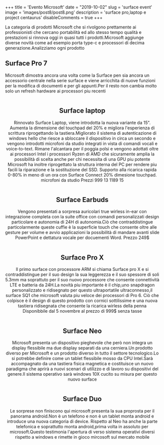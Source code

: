 +++ 
title = 'Evento Microsoft'
date = "2019-10-02"
slug = 'surface event' 
image = 'images/post8/post8.png' 
description = 'surface pro,laptop e project centaurus' 
disableComments = true
+++

La categoria di prodotti Microsoft che si rivolgono prettamente ai professionisti che cercano portabilità ed allo stesso tempo qualità e prestazioni si rinnova oggi in quasi tutti i prodotti.Microsoft aggiunge diverse novità come ad esempio porta type-c e processori di decima generazione.Analizziamo ogni prodotto

Surface Pro 7
-------------

Microsoft dimostra ancora una volta come la Surface pen sia ancora un accessorio centrale nella serie surface e viene arricchita di nuove funzioni per la modifica di documenti e per gli appunti.Per il resto non cambia molto solo un refresh hardware ai processori piu recenti
<div align="center">
<a class="image main" href="https://res.cloudinary.com/maltob03/image/upload/v1570025119/post8/2019-10-01-image-19_iy6kur.jpg" data-lightbox="post2"><img class="image main" src="https://res.cloudinary.com/maltob03/image/upload/v1570025119/post8/2019-10-01-image-19_iy6kur.jpg" alt="" width="" height="" /></a>


Surface laptop
--------------
Rinnovato Surface Laptop, viene introdotta la nuova variante da 15". Aumenta la dimensione del touchpad del 20% e migliora l'esperienza di scrittura riprogettando la tastiera.Migliorato il sistema di autenticazione di windows hello che riesce a sbloccare il dispositivo in circa un secondo e vengono introdotti microfoni da studio integrati in vista di comandi vocali e voice-to-text.
Rimane l'alcantara per il poggia polsi e vengono adottati oltre ai processori Intel i processori Ryzen di AMD che sicuramente amplia la possibilità di scelta anche per chi necessita di una GPU piu potente
Microsoft ha inoltre riprogettato la struttura interna del PC per rendere piu facili la riparazione e la sostituzione del SSD. 
Supporto alla ricarica rapida 0-80% in meno di un ora con Surface Connect
20% dimesione touchpad.
microfoni da studio
Prezzi 999 13
1189 15

<div align="center">
<a class="image main" href="https://res.cloudinary.com/maltob03/image/upload/v1570029253/post8/1-83_tw8wh6.jpg" data-lightbox="post2"><img class="image main" src="https://res.cloudinary.com/maltob03/image/upload/v1570029253/post8/1-83_tw8wh6.jpg" alt="" width="" height="" /></a>
</div>



Surface Earbuds
---------------
Vengono presentati a sorpresa auricolari true wirless in-ear con integrazione completa con la suite office con comandi personalizzati design particolare e autonomia di 24H di autonomia.Ciò che contraddistingue particolarmente queste cuffie è la superficie touch che consente oltre alle gesture per volume e avvio applicazioni la possibilità di mandare avanti slide PowerPoint e dettatura vocale per docuementi Word. Prezzo 249$

<div align="center">
<a class="image main" href="https://res.cloudinary.com/maltob03/image/upload/v1570028230/post8/Screen_Shot_2019_10_02_at_10.36.15_AM.5_ysutlx.jpg" data-lightbox="post2"><img class="image main" src="https://res.cloudinary.com/maltob03/image/upload/v1570028230/post8/Screen_Shot_2019_10_02_at_10.36.15_AM.5_ysutlx.jpg" alt="" width="" height="" /></a>
</div>



Surface Pro X
-------------
Il primo surface con processore ARM si chiama Surface pro X e si contraddistingue per il suo design la sua leggerezza e il suo spessore di soli 5.3mm ma soprattuto per il suo nuovo processore che consente connettività LTE e batteria da 24H.La novità piu importante è il chip,uno snapdragon personalizzato e ridisegnato per questo ultraportatile ultraconnesso,il surface SQ1 che microsoft valuta piu veloce dei processori di Pro 6.
Ciò che colpisce è il design di questo prodotto con cornici sottilissime e una nuova tastiera ridisegnata che consente la ricarica wirless della penna
Disponibbile  dal 5 novembre al prezzo di 999$ senza tasse


<div align="center">
<a class="image main" href="https://res.cloudinary.com/maltob03/image/upload/v1570029150/post8/surface-pro-x-1n_pgt4wi.png" data-lightbox="post2"><img class="image main" src="https://res.cloudinary.com/maltob03/image/upload/v1570029150/post8/surface-pro-x-1n_pgt4wi.png" alt="" width="" height="" /></a>
</div>

Surface Neo
-----------

Microsoft presenta un dispositivo pieghevole che però non integra un display flessibile ma due display separati da una cerniera.Un prodotto diverso per Microsoft
e un prodotto diverso in tutto il settore tecnologico.Lo si potrebbe definire come un tablet flessibile mosso da CPU Intel.Sarà accompagnato da una tastiera fisica magnetica e costituisce un nuovo paradigma che aprirà a nuovi scenari di utilizzo e di lavoro su dispositivi del genere.Il sistema operativo sarà windows 10X cucito su misura per questo nuovo surface

<div align="center">
<a class="image main" href="https://res.cloudinary.com/maltob03/image/upload/v1570030186/post8/surface-neo-screengrab_xzdyj6.webp" data-lightbox="post2"><img class="image main" src="https://res.cloudinary.com/maltob03/image/upload/v1570030186/post8/surface-neo-screengrab_xzdyj6.webp" alt="" width="" height="" /></a>
</div>

<div align="center">
<a class="image main" href="https://res.cloudinary.com/maltob03/image/upload/v1570030186/post8/Surface-Neo_slkhds.jpg" data-lightbox="post2"><img class="image main" src="https://res.cloudinary.com/maltob03/image/upload/v1570030186/post8/Surface-Neo_slkhds.jpg" alt="" width="" height="" /></a>
</div>



Surface Duo
-----------
Le sorprese non finiscono qui microsoft presenta la sua proprosta per il panorama android.Non è un telefono e non è un tablet monta android e introduce una nuova categoria di device. Rispetto al Neo ha anche la parte telefonica e soprattutto monta android,prima volta in assoluto per microsoft.Questo testimonia l'apertura di  verso sistema operativi diversi rispetto a windows e rimette in gioco mircosoft sul mercato mobile

<div align="center">
<a class="image main" href="https://res.cloudinary.com/maltob03/image/upload/v1570030309/post8/Untitled_2.0_jez9za.jpg" data-lightbox="post2"><img class="image main" src="https://res.cloudinary.com/maltob03/image/upload/v1570030309/post8/Untitled_2.0_jez9za.jpg " alt="" width="" height="" /></a>
</div>

